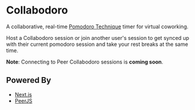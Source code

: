 # Collabodoro

A collaborative, real-time [Pomodoro Technique](https://www.pomodorotechnique.com/) timer for virtual coworking.

Host a Collabodoro session or join another user's session to get synced up with their current pomodoro session and take your rest breaks at the same time.

**Note**: Connecting to Peer Collabodoro sessions is **coming soon**.

## Powered By

- [Next.js](https://nextjs.org/)
- [PeerJS](https://peerjs.com/)
